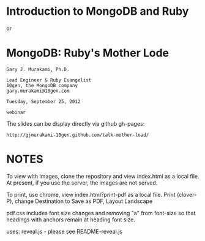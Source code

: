 # Introduction to MongoDB and Ruby
or
# MongoDB: Ruby's Mother Lode

    Gary J. Murakami, Ph.D.

    Lead Engineer & Ruby Evangelist
    10gen, the MongoDB company
    gary.murakami@10gen.com

    Tuesday, September 25, 2012

    webinar

The slides can be display directly via github gh-pages:

    http://gjmurakami-10gen.github.com/talk-mother-load/

NOTES
=====

To view with images, clone the repository and view index.html as a local file.
At present, if you use the server, the images are not served.

To print, use chrome, view index.html?print-pdf as a local file.
Print (clover-P), change Destination to Save as PDF, Layout Landscape

pdf.css includes font size changes and removing "a" from font-size
so that headings with anchors remain at heading font size.

uses: reveal.js - please see README-reveal.js

